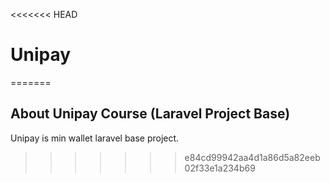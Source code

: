 <<<<<<< HEAD
# Unipay
=======
## About Unipay Course (Laravel Project Base)
Unipay is min wallet laravel base project.
>>>>>>> e84cd99942aa4d1a86d5a82eeb02f33e1a234b69
